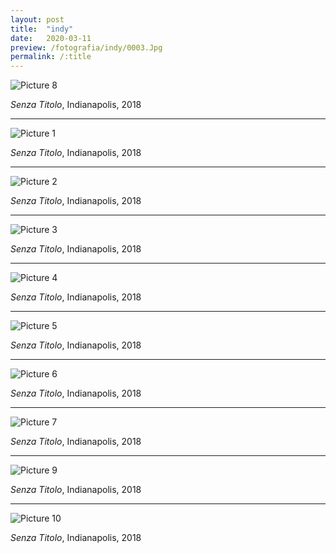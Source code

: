 ```yaml
---
layout: post
title:  "indy"
date:   2020-03-11
preview: /fotografia/indy/0003.Jpg
permalink: /:title
---
```


![Picture 8](0008.Jpg)

_Senza Titolo_, Indianapolis, 2018

---

![Picture 1](1.jpg)

_Senza Titolo_, Indianapolis, 2018

---

![Picture 2](2.jpg)

_Senza Titolo_, Indianapolis, 2018

---

![Picture 3](3.jpg)

_Senza Titolo_, Indianapolis, 2018

---

![Picture 4](4.jpg)

_Senza Titolo_, Indianapolis, 2018

---

![Picture 5](5.jpg)

_Senza Titolo_, Indianapolis, 2018

---

![Picture 6](6.jpg)

_Senza Titolo_, Indianapolis, 2018

---

![Picture 7](7.jpg)

_Senza Titolo_, Indianapolis, 2018

---

![Picture 9](9.jpg)

_Senza Titolo_, Indianapolis, 2018

---

![Picture 10](10.jpg)

_Senza Titolo_, Indianapolis, 2018


